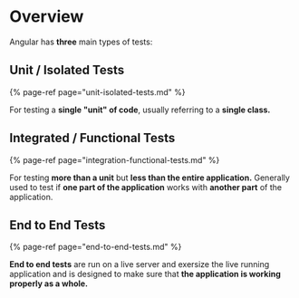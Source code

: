 # Overview

Angular has **three** main types of tests:

## Unit / Isolated Tests

{% page-ref page="unit-isolated-tests.md" %}

For testing a **single "unit" of code**, usually referring to a **single class.**

## Integrated / Functional Tests

{% page-ref page="integration-functional-tests.md" %}

For testing **more than a unit** but **less than the entire application.** Generally used to test if **one part of the application** works with **another part** of the application.

## End to End Tests

{% page-ref page="end-to-end-tests.md" %}

**End to end tests** are run on a live server and exersize the live running application and is designed to make sure that **the application is working properly as a whole.**



